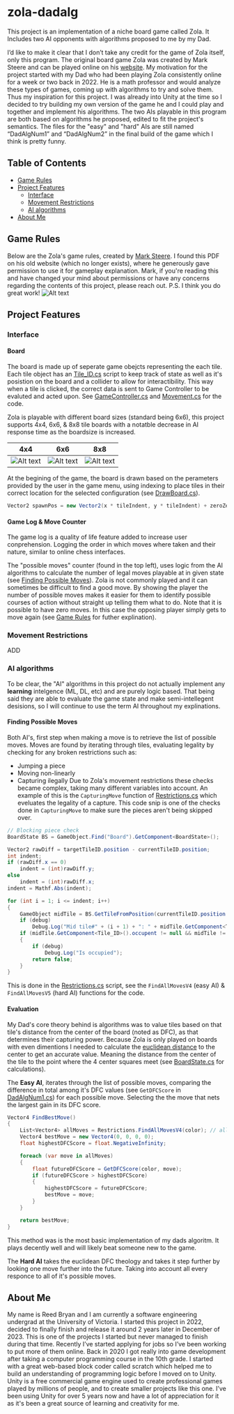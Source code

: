 # zola-dadalg
This project is an implementation of a niche board game called Zola. It Includes two AI opponents with algorithms proposed to me by my Dad. 

I’d like to make it clear that I don’t take any credit for the game of Zola itself, only this program. The original board game Zola was created by Mark Steere and can be played online on his [website](https://boardgamegeek.com/boardgame/331666/zola). My motivation for the project started with my Dad who had been playing Zola consistently online for a week or two back in 2022. He is a math professor and would analyze these types of games, coming up with algorithms to try and solve them. Thus my inspiration for this project. I was already into Unity at the time so I decided to try building my own version of the game he and I could play and together and implement his algorithms. The two AIs playable in this program are both based on algorithms he proposed, edited to fit the project's semantics. The files for the "easy" and "hard" AIs are still named “DadAlgNum1” and “DadAlgNum2” in the final build of the game which I think is pretty funny.

## Table of Contents
- [Game Rules](#game-rules)
- [Project Features](#project-features)
    - [Interface](#interface)
    - [Movement Restrictions](#movement-restrictions)
    - [AI algorithms](#ai-opponents)
- [About Me](#about-me)

## Game Rules
Below are the Zola's game rules, created by [Mark Steere](https://boardgamegeek.com/boardgamedesigner/2321/mark-steere). I found this PDF on his old website (which no longer exists), where he generously gave permission to use it for gameplay explanation. Mark, if you're reading this and have changed your mind about permissions or have any concerns regarding the contents of this project, please reach out. P.S. I think you do great work!
![Alt text](https://github.com/reedbryan/zola-dadalg/blob/main/Assets/Graphics/ZolaRules.png)

## Project Features

### Interface
#### Board
The board is made up of seperate game obejcts representing the each tile. Each tile object has an [Tile_ID.cs](https://github.com/reedbryan/zola-dadalg/blob/main/Assets/Tile/Tile_ID.cs) script to keep track of state as well as it's posistion on the board and a collider to allow for interactibility. This way when a tile is clicked, the correct data is sent to Game Controller to be evaluted and acted upon. See [GameController.cs](https://github.com/reedbryan/zola-dadalg/blob/main/Assets/Management/GameControl.cs) and [Movement.cs](https://github.com/reedbryan/zola-dadalg/blob/main/Assets/Management/Movement.cs) for the code.

Zola is playable with different board sizes (standard being 6x6), this project supports 4x4, 6x6, & 8x8 tile boards with a notatble decrease in AI response time as the boardsize is increased.

| 4x4 | 6x6 | 8x8 |
|-----|-----|------|
| ![Alt text](https://github.com/reedbryan/zola-dadalg/blob/main/Assets/README-SC/4x4sc.png) | ![Alt text](https://github.com/reedbryan/zola-dadalg/blob/main/Assets/README-SC/6x6sc.png) | ![Alt text](https://github.com/reedbryan/zola-dadalg/blob/main/Assets/README-SC/8x8sc.png) |

At the begining of the game, the board is drawn based on the perameters provided by the user in the game menu, using indexing to place tiles in their correct location for the selected configuration (see [DrawBoard.cs](https://github.com/reedbryan/zola-dadalg/blob/main/Assets/Board/DrawBoard.cs)). 
```c#
Vector2 spawnPos = new Vector2(x * tileIndent, y * tileIndent) + zeroZero + new Vector2(tileIndent / 2, tileIndent / 2);
```

#### Game Log & Move Counter
The game log is a quality of life feature added to increase user conprehension. Logging the order in which moves where taken and their nature, similar to online chess interfaces.

The "possible moves" counter (found in the top left), uses logic from the AI algorithms to calculate the number of legal moves playable at in given state (see [Finding Possible Moves](#finding-possible-moves)). Zola is not commonly played and it can sometimes be difficult to find a good move. By showing the player the number of possible moves makes it easier for them to identify possible courses of action without straight up telling them what to do. Note that it is possible to have zero moves. In this case the opposing player simply gets to move again (see [Game Rules](#game-rules) for futher explination).

### Movement Restrictions

ADD


### AI algorithms
To be clear, the "AI" algorithms in this project do not actually implement any **learning** intelgence (ML, DL, etc) and are purely logic based. That being said they are able to evaluate the game state and make semi-intellegent desisions, so I will continue to use the term AI throughout my explinations.

#### Finding Possible Moves
Both AI's, first step when making a move is to retrieve the list of possible moves. Moves are found by iterating through tiles, evaluating legality by checking for any broken restrictions such as:
- Jumping a piece
- Moving non-linearly
- Capturing ilegally
Due to Zola's movement restrictions these checks became complex, taking many different variables into account. An example of this is  the `CapturingMove` function of [Restrictions.cs](https://github.com/reedbryan/zola-dadalg/blob/main/Assets/Management/Restrictions.cs) which eveluates the legality of a capture. This code snip is one of the checks done in `CapturingMove` to make sure the pieces aren't being skipped over.

```c#
// Blocking piece check
BoardState BS = GameObject.Find("Board").GetComponent<BoardState>();

Vector2 rawDiff = targetTileID.position - currentTileID.position;
int indent;
if (rawDiff.x == 0)
    indent = (int)rawDiff.y;
else
    indent = (int)rawDiff.x;
indent = Mathf.Abs(indent);

for (int i = 1; i <= indent; i++)
{
    GameObject midTile = BS.GetTileFromPosition(currentTileID.position + ((rawDiff / indent)) * i);
    if (debug)
        Debug.Log("Mid tile#" + (i + 1) + ": " + midTile.GetComponent<Tile_ID>().position);
    if (midTile.GetComponent<Tile_ID>().occupent != null && midTile != targetTile)
    {
        if (debug)
            Debug.Log("Is occupied");
        return false;
    }
}
```

This is done in the [Restrictions.cs](https://github.com/reedbryan/zola-dadalg/blob/main/Assets/Management/Restrictions.cs) script, see the `FindAllMovesV4` (easy AI) & `FindAllMovesV5` (hard AI) functions for the code.

#### Evaluation
My Dad's core theory behind is algorithms was to value tiles based on that tile's distance from the center of the board (noted as DFC), as that determines their capturing power. Because Zola is only played on boards with even dimentions I needed to calculate the [euclidean distance](https://en.wikipedia.org/wiki/Euclidean_distance) to the center to get an accurate value. Meaning the distance from the center of the tile to the point where the 4 center squares meet (see [BoardState.cs](https://github.com/reedbryan/zola-dadalg/blob/main/Assets/Board/BoardState.cs) for calculations).

The **Easy AI**, iterates through the list of possible moves, comparing the difference in total among it's DFC values (see `GetDFCScore` in [DadAlgNum1.cs](https://github.com/reedbryan/zola-dadalg/blob/main/Assets/AI/DadAlgNum1.cs)) for each possible move. Selecting the the move that nets the largest gain in its DFC score.

```c#
Vector4 FindBestMove()
{
    List<Vector4> allMoves = Restrictions.FindAllMovesV4(color); // all legal moves for <color> pieces
    Vector4 bestMove = new Vector4(0, 0, 0, 0);
    float highestDFCScore = float.NegativeInfinity;

    foreach (var move in allMoves)
    {
        float futureDFCScore = GetDFCScore(color, move);
        if (futureDFCScore > highestDFCScore)
        {
            highestDFCScore = futureDFCScore;
            bestMove = move;
        }
    }

    return bestMove;
}
```

This method was is the most basic implementation of my dads algoritm. It plays decently well and will likely beat someone new to the game.

The **Hard AI** takes the euclidean DFC theology and takes it step further by looking one move further into the future. Taking into account all every responce to all of it's possible moves. 

## **About Me**
My name is Reed Bryan and I am currently a software engineering undergrad at the University of Victoria. I started this project in 2022, decided to finally finish and release it around 2 years later in December of 2023. This is one of the projects I started but never managed to finish during that time. Recently I’ve started applying for jobs so I’ve been working to put more of them online. Back in 2020 I got really into game development after taking a computer programming course in the 10th grade. I started with a great web-based block coder called scratch which helped me to build an understanding of programming logic before I moved on to Unity. Unity is a free commercial game engine used to create professional games played by millions of people, and to create smaller projects like this one. I’ve been using Unity for over 5 years now and have a lot of appreciation for it as it's been a great source of learning and creativity for me.